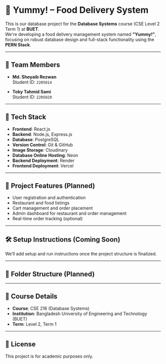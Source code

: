 # 🍔 Yummy! – Food Delivery System

This is our database project for the **Database Systems** course (CSE Level 2 Term 1) at **BUET**.  
We're developing a food delivery management system named **"Yummy!"**, focusing on robust database design and full-stack functionality using the **PERN Stack**.

---

## 👥 Team Members
- **Md. Shoyaib Rezwan**  
  Student ID: `2205014`
  
- **Toky Tahmid Sami**  
  Student ID: `2205020`

---

## 🚀 Tech Stack

- **Frontend**: React.js  
- **Backend**: Node.js, Express.js  
- **Database**: PostgreSQL  
- **Version Control**: Git & GitHub
- **Image Storage**: Cloudinary
- **Database Online Hosting**: Neon
- **Backend Deployment**: Render
- **Frontend Deployment**: Vercel

---

## 🎯 Project Features (Planned)

- User registration and authentication
- Restaurant and food listings
- Cart management and order placement
- Admin dashboard for restaurant and order management
- Real-time order tracking (optional)

---

## 🛠️ Setup Instructions (Coming Soon)

We’ll add setup and run instructions once the project structure is finalized.

---

## 📂 Folder Structure (Planned)

---

## 📝 Course Details

- **Course**: CSE 216 (Database Systems)  
- **Institution**: Bangladesh University of Engineering and Technology (BUET)  
- **Term**: Level 2, Term 1  

---

## 📃 License

This project is for academic purposes only.
